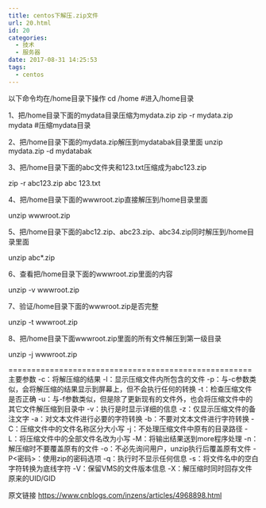 ```yaml
---
title: centos下解压.zip文件
url: 20.html
id: 20
categories:
  - 技术
  - 服务器
date: 2017-08-31 14:25:53
tags:
  - centos
---
```


以下命令均在/home目录下操作
cd /home #进入/home目录


1、把/home目录下面的mydata目录压缩为mydata.zip
zip -r mydata.zip mydata #压缩mydata目录


2、把/home目录下面的mydata.zip解压到mydatabak目录里面
unzip mydata.zip -d mydatabak


3、把/home目录下面的abc文件夹和123.txt压缩成为abc123.zip

zip -r abc123.zip abc 123.txt

 

4、把/home目录下面的wwwroot.zip直接解压到/home目录里面

unzip wwwroot.zip


5、把/home目录下面的abc12.zip、abc23.zip、abc34.zip同时解压到/home目录里面

unzip abc\*.zip


6、查看把/home目录下面的wwwroot.zip里面的内容

unzip -v wwwroot.zip


7、验证/home目录下面的wwwroot.zip是否完整

unzip -t wwwroot.zip


8、把/home目录下面wwwroot.zip里面的所有文件解压到第一级目录

unzip -j wwwroot.zip

=====================================================
主要参数
-c：将解压缩的结果
-l：显示压缩文件内所包含的文件
-p：与-c参数类似，会将解压缩的结果显示到屏幕上，但不会执行任何的转换
-t：检查压缩文件是否正确
-u：与-f参数类似，但是除了更新现有的文件外，也会将压缩文件中的其它文件解压缩到目录中
-v：执行是时显示详细的信息
-z：仅显示压缩文件的备注文字
-a：对文本文件进行必要的字符转换
-b：不要对文本文件进行字符转换
-C：压缩文件中的文件名称区分大小写
-j：不处理压缩文件中原有的目录路径
-L：将压缩文件中的全部文件名改为小写
-M：将输出结果送到more程序处理
-n：解压缩时不要覆盖原有的文件
-o：不必先询问用户，unzip执行后覆盖原有文件
-P<密码>：使用zip的密码选项
-q：执行时不显示任何信息
-s：将文件名中的空白字符转换为底线字符
-V：保留VMS的文件版本信息
-X：解压缩时同时回存文件原来的UID/GID


原文链接
https://www.cnblogs.com/inzens/articles/4968898.html